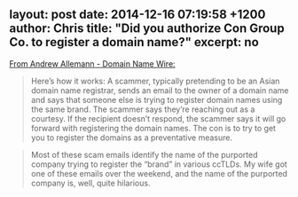 layout: post
date: 2014-12-16 07:19:58 +1200
author: Chris
title: "Did you authorize Con Group Co. to register a domain name?"
excerpt: no
----

[From Andrew Allemann - Domain Name Wire:](http://domainnamewire.com/2014/12/15/best-fake-name-used-in-a-domain-name-scam-ever/)

>Here’s how it works: A scammer, typically pretending to be an Asian domain name registrar, sends an email to the owner of a domain name and says that someone else is trying to register domain names using the same brand. The scammer says they’re reaching out as a courtesy. If the recipient doesn’t respond, the scammer says it will go forward with registering the domain names. The con is to try to get you to register the domains as a preventative measure.

>Most of these scam emails identify the name of the purported company trying to register the “brand” in various ccTLDs. My wife got one of these emails over the weekend, and the name of the purported company is, well, quite hilarious.
